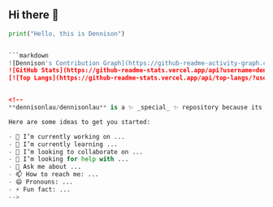 ## Hi there 👋


```python
print("Hello, this is Dennison")


```markdown
![Dennison's Contribution Graph](https://github-readme-activity-graph.cyclic.app/graph?username=dennisonlau&theme=github-compact)
![GitHub Stats](https://github-readme-stats.vercel.app/api?username=dennisonlau&show_icons=true&theme=transparent)
[![Top Langs](https://github-readme-stats.vercel.app/api/top-langs/?username=dennisonlau&layout=compact)](https://github.com/anuraghazra/github-readme-stats)


<!--
**dennisonlau/dennisonlau** is a ✨ _special_ ✨ repository because its `README.md` (this file) appears on your GitHub profile.

Here are some ideas to get you started:

- 🔭 I’m currently working on ...
- 🌱 I’m currently learning ...
- 👯 I’m looking to collaborate on ...
- 🤔 I’m looking for help with ...
- 💬 Ask me about ...
- 📫 How to reach me: ...
- 😄 Pronouns: ...
- ⚡ Fun fact: ...
-->

